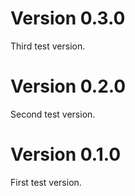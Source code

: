 # Version 0.3.0
Third test version.

# Version 0.2.0
Second test version.

# Version 0.1.0
First test version.
